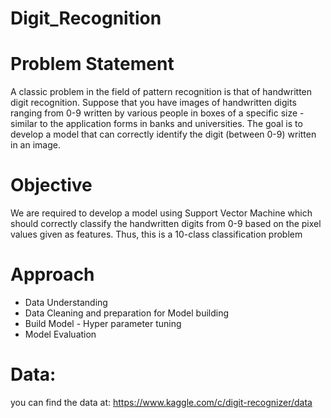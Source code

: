 # Digit_Recognition

# Problem Statement
A classic problem in the field of pattern recognition is that of handwritten digit recognition. Suppose that you have images of handwritten digits ranging from 0-9 written by various people in boxes of a specific size - similar to the application forms in banks and universities.
The goal is to develop a model that can correctly identify the digit (between 0-9) written in an image. 

# Objective
We are required to develop a model using Support Vector Machine which should correctly classify the handwritten digits from 0-9 based on the pixel values given as features. Thus, this is a 10-class classification problem

# Approach
- Data Understanding
- Data Cleaning and preparation for Model building
- Build Model - Hyper parameter tuning
- Model Evaluation

# Data:
you can find the data at: https://www.kaggle.com/c/digit-recognizer/data
